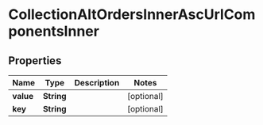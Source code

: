 

# CollectionAltOrdersInnerAscUrlComponentsInner


## Properties

| Name | Type | Description | Notes |
|------------ | ------------- | ------------- | -------------|
|**value** | **String** |  |  [optional] |
|**key** | **String** |  |  [optional] |



